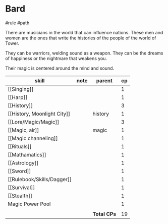 # Bard
#rule #path

There are  musicians in the world that can influence nations. These men and women are the ones that write the histories of the people of the world of Tower.

They can be warriors, welding sound as a weapon. They can be the dreams of happiness  or the nightmare that weakens you.

Their magic is centered  around the mind and sound.

| skill                       | note | parent        | cp  |
| --------------------------- | ---- | ------------- | --- |
| [[Singing]]                 |      |               | 1   |
| [[Harp]]                    |      |               | 1   |
| [[History]]                 |      |               | 3   |
| [[History, Moonlight City]] |      | history       | 1   |
| [[Lore/Magic/Magic]]                   |      |               | 3   |
| [[Magic, air]]              |      | magic         | 1   |
| [[Magic channeling]]        |      |               | 1   |
| [[Rituals]]                 |      |               | 1   |
| [[Mathamatics]]             |      |               | 1   |
| [[Astrology]]               |      |               | 1   |
| [[Sword]]                   |      |               | 1   |
| [[Rulebook/Skills/Dagger]]                  |      |               | 1   |
| [[Survival]]                |      |               | 1   |
| [[Stealth]]                 |      |               | 1   |
| Magic Power Pool           |      |               | 1   |
|                             |      |               |     |
|                             |      | **Total CPs** | 19  |
<!-- TBLFM: @>$4=sum(@I..@-1) -->